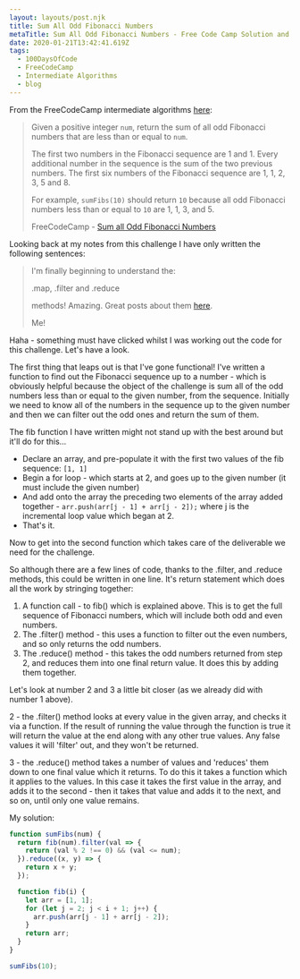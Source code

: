 ```yaml
---
layout: layouts/post.njk
title: Sum All Odd Fibonacci Numbers
metaTitle: Sum All Odd Fibonacci Numbers - Free Code Camp Solution and Walkthrough
date: 2020-01-21T13:42:41.619Z
tags:
  - 100DaysOfCode
  - FreeCodeCamp
  - Intermediate Algorithms
  - blog
---
```

From the FreeCodeCamp intermediate algorithms [here](https://www.freecodecamp.org/learn/javascript-algorithms-and-data-structures/intermediate-algorithm-scripting/sum-all-odd-fibonacci-numbers):

> Given a positive integer `num`, return the sum of all odd Fibonacci numbers that are less than or equal to `num`.
> 
> The first two numbers in the Fibonacci sequence are 1 and 1. Every additional number in the sequence is the sum of the two previous numbers. The first six numbers of the Fibonacci sequence are 1, 1, 2, 3, 5 and 8.
> 
> For example, `sumFibs(10)` should return `10` because all odd Fibonacci numbers less than or equal to `10` are 1, 1, 3, and 5.
> 
> FreeCodeCamp - [Sum all Odd Fibonacci Numbers](https://www.freecodecamp.org/learn/javascript-algorithms-and-data-structures/intermediate-algorithm-scripting/sum-all-odd-fibonacci-numbers)

Looking back at my notes from this challenge I have only written the following sentences:

> I'm finally beginning to understand the:
> 
> .map, .filter and .reduce
> 
> methods! Amazing. Great posts about them [here](https://codeburst.io/learn-understand-javascripts-map-function-ffc059264783).
> 
> Me!

Haha - something must have clicked whilst I was working out the code for this challenge. Let's have a look.

The first thing that leaps out is that I've gone functional! I've written a function to find out the Fibonacci sequence up to a number - which is obviously helpful because the object of the challenge is sum all of the odd numbers less than or equal to the given number, from the sequence. Initially we need to know all of the numbers in the sequence up to the given number and then we can filter out the odd ones and return the sum of them.

The fib function I have written might not stand up with the best around but it'll do for this...

*   Declare an array, and pre-populate it with the first two values of the fib sequence: `[1, 1]`
*   Begin a for loop - which starts at 2, and goes up to the given number (it must include the given number)
*   And add onto the array the preceding two elements of the array added together - `arr.push(arr[j - 1] + arr[j - 2]);` where j is the incremental loop value which began at 2.
*   That's it.

Now to get into the second function which takes care of the deliverable we need for the challenge.

So although there are a few lines of code, thanks to the .filter, and .reduce methods, this could be written in one line. It's return statement which does all the work by stringing together:

1.  A function call - to fib() which is explained above. This is to get the full sequence of Fibonacci numbers, which will include both odd and even numbers.
2.  The .filter() method - this uses a function to filter out the even numbers, and so only returns the odd numbers.
3.  The .reduce() method - this takes the odd numbers returned from step 2, and reduces them into one final return value. It does this by adding them together.

Let's look at number 2 and 3 a little bit closer (as we already did with number 1 above).

2 - the .filter() method looks at every value in the given array, and checks it via a function. If the result of running the value through the function is true it will return the value at the end along with any other true values. Any false values it will 'filter' out, and they won't be returned.

3 - the .reduce() method takes a number of values and 'reduces' them down to one final value which it returns. To do this it takes a function which it applies to the values. In this case it takes the first value in the array, and adds it to the second - then it takes that value and adds it to the next, and so on, until only one value remains.

My solution:

```javascript
function sumFibs(num) {
  return fib(num).filter(val => {
    return (val % 2 !== 0) && (val <= num);
  }).reduce((x, y) => {
    return x + y;
  });

  function fib(i) {
    let arr = [1, 1];
    for (let j = 2; j < i + 1; j++) {
      arr.push(arr[j - 1] + arr[j - 2]);
    }
    return arr;
  }
}

sumFibs(10);
```